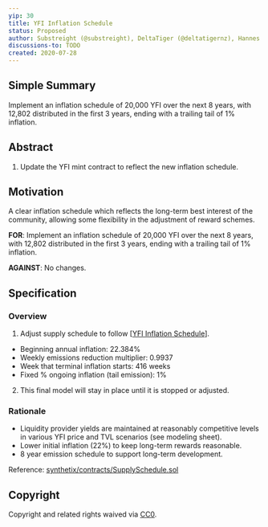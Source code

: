 ```yaml
---
yip: 30
title: YFI Inflation Schedule
status: Proposed
author: Substreight (@substreight), DeltaTiger (@deltatigernz), Hannes Graah, Daryl Lau (@Daryllautk), yfi_whale
discussions-to: TODO
created: 2020-07-28
---
```


## Simple Summary
Implement an inflation schedule of 20,000 YFI over the next 8 years, with 12,802 distributed in the first 3 years, ending with a trailing tail of 1% inflation.

## Abstract
1. Update the YFI mint contract to reflect the new inflation schedule.

## Motivation
A clear inflation schedule which reflects the long-term best interest of the community, allowing some flexibility in the adjustment of reward schemes. 

**FOR**: Implement an inflation schedule of 20,000 YFI over the next 8 years, with 12,802 distributed in the first 3 years, ending with a trailing tail of 1% inflation.

**AGAINST**: No changes.

## Specification

### Overview
1. Adjust supply schedule to follow [[YFI Inflation Schedule](https://docs.google.com/spreadsheets/d/1yomUGpAWR8svL9RXD-_vL2ArgQPGj1x2XPNKDEuZR9Q/edit?usp=sharing)].
  - Beginning annual inflation: 22.384%
  - Weekly emissions reduction multiplier: 0.9937
  - Week that terminal inflation starts: 416 weeks
  - Fixed % ongoing inflation (tail emission): 1%
2. This final model will stay in place until it is stopped or adjusted.

### Rationale

* Liquidity provider yields are maintained at reasonably competitive levels in various YFI price and TVL scenarios (see modeling sheet).
* Lower initial inflation (22%) to keep long-term rewards reasonable.
* 8 year emission schedule to support long-term development.

Reference: [synthetix/contracts/SupplySchedule.sol](https://github.com/Synthetixio/synthetix/blob/master/contracts/SupplySchedule.sol)

## Copyright
Copyright and related rights waived via [CC0](https://creativecommons.org/publicdomain/zero/1.0/).
